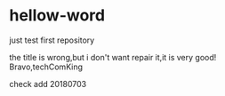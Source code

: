 # hellow-word
just test first repository

the title is wrong,but i don't want repair it,it is very good!
Bravo,techComKing

check add 20180703
